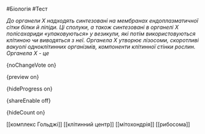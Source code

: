 #Біологія #Тест

*До органели Х надходять синтезовані на мембранах ендоплазматичної сітки білки й ліпіди. Ці сполуки, а також синтезовані в органелі Х полісахариди «упаковуються» у везикули, які потім використовуються клітиною чи виводяться з неї. Органела Х утворює лізосоми, скоротливі вакуолі одноклітинних організмів, компоненти клітинної стінки рослин. Органела Х - це*

{noChangeVote on}

{preview on}

{hideProgress on}

{shareEnable off}

{hideCount on}

[[комплекс Гольджі]]
[[клітинний центр]]
[[мітохондрія]]
[[рибосома]]
